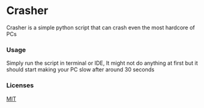 # Crasher
Crasher is a simple python script that can crash even the most hardcore of PCs

### Usage
Simply run the script in terminal or IDE, It might not do anything at first but it should start making your PC slow after around 30 seconds

### Licenses
[MIT](https://choosealicense.com/licenses/mit/)
